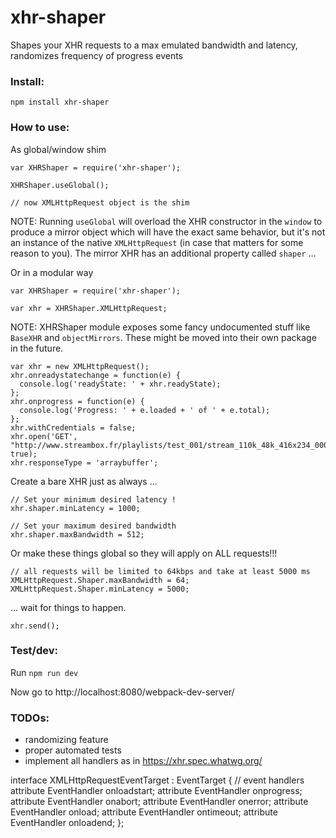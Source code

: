 # xhr-shaper
Shapes your XHR requests to a max emulated bandwidth and latency, randomizes frequency of progress events

### Install:

`npm install xhr-shaper`

### How to use:

As global/window shim
```
var XHRShaper = require('xhr-shaper');

XHRShaper.useGlobal();

// now XMLHttpRequest object is the shim
```

NOTE: Running `useGlobal` will overload the XHR constructor in the `window` to produce a mirror object which will have the exact same behavior, but it's not an instance of the native `XMLHttpRequest` (in case that matters for some reason to you). The mirror XHR has an additional property called `shaper` ...

Or in a modular way
```
var XHRShaper = require('xhr-shaper');

var xhr = XHRShaper.XMLHttpRequest; 
```

NOTE: XHRShaper module exposes some fancy undocumented stuff like `BaseXHR` and `objectMirrors`. These might be moved into their own package in the future.

```
var xhr = new XMLHttpRequest();
xhr.onreadystatechange = function(e) {
  console.log('readyState: ' + xhr.readyState);
};
xhr.onprogress = function(e) {
  console.log('Progress: ' + e.loaded + ' of ' + e.total);
};
xhr.withCredentials = false;
xhr.open('GET', "http://www.streambox.fr/playlists/test_001/stream_110k_48k_416x234_000.ts", true);
xhr.responseType = 'arraybuffer';
```

Create a bare XHR just as always ...

```
// Set your minimum desired latency !
xhr.shaper.minLatency = 1000;

// Set your maximum desired bandwidth
xhr.shaper.maxBandwidth = 512;
```

Or make these things global so they will apply on ALL requests!!!

```
// all requests will be limited to 64kbps and take at least 5000 ms
XMLHttpRequest.Shaper.maxBandwidth = 64;
XMLHttpRequest.Shaper.minLatency = 5000;
```

... wait for things to happen.

```
xhr.send();
```

### Test/dev:

Run `npm run dev`

Now go to http://localhost:8080/webpack-dev-server/

### TODOs:

* randomizing feature
* proper automated tests
* implement all handlers as in https://xhr.spec.whatwg.org/

interface XMLHttpRequestEventTarget : EventTarget {
  // event handlers
  attribute EventHandler onloadstart;
  attribute EventHandler onprogress;
  attribute EventHandler onabort;
  attribute EventHandler onerror;
  attribute EventHandler onload;
  attribute EventHandler ontimeout;
  attribute EventHandler onloadend;
};

